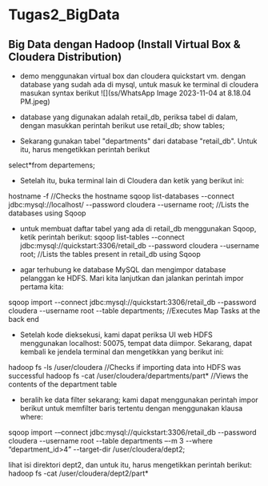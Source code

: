 # Tugas2_BigData

## Big Data dengan Hadoop (Install Virtual Box & Cloudera Distribution)
- demo menggunakan virtual box dan cloudera quickstart vm. dengan database yang sudah ada di mysql, untuk masuk ke terminal di cloudera masukan syntax berikut 
![](ss/WhatsApp Image 2023-11-04 at 8.18.04 PM.jpeg)

- database yang digunakan adalah retail_db, periksa tabel di dalam, dengan masukkan perintah berikut
use retail_db;
show tables;

- Sekarang gunakan tabel "departments" dari database "retail_db". Untuk itu, harus mengetikkan perintah berikut

select*from departemens;

- Setelah itu, buka terminal lain di Cloudera dan ketik yang berikut ini:

hostname -f //Checks the hostname
sqoop list-databases --connect jdbc:mysql://localhost/ --password cloudera --username root; //Lists the databases using Sqoop

- untuk membuat daftar tabel yang ada di retail_db menggunakan Sqoop, ketik perintah berikut:
sqoop list-tables --connect jdbc:mysql://quickstart:3306/retail_db --password cloudera --username root; //Lists the tables present in retail_db using Sqoop

-  agar terhubung ke database MySQL dan mengimpor database pelanggan ke HDFS. Mari kita lanjutkan dan jalankan perintah impor pertama kita:

sqoop import --connect jdbc:mysql://quickstart:3306/retail_db --password cloudera --username root --table departments; //Executes Map Tasks at the back end

- Setelah kode dieksekusi, kami dapat periksa UI web HDFS menggunakan localhost: 50075, tempat data diimpor. Sekarang, dapat kembali ke jendela terminal dan mengetikkan yang berikut ini: 

hadoop fs -ls /user/cloudera //Checks if importing data into HDFS was successful
hadoop fs -cat /user/cloudera/departments/part*  //Views the contents of the department table

- beralih ke data filter sekarang; kami dapat menggunakan perintah impor berikut untuk memfilter baris tertentu dengan menggunakan klausa where:

sqoop import -–connect jdbc:mysql://quickstart:3306/retail_db --password cloudera --username root --table departments –-m 3 --where “department_id>4” --target-dir /user/cloudera/dept2;

lihat isi direktori dept2, dan untuk itu, harus mengetikkan perintah berikut:
hadoop fs -cat /user/cloudera/dept2/part*